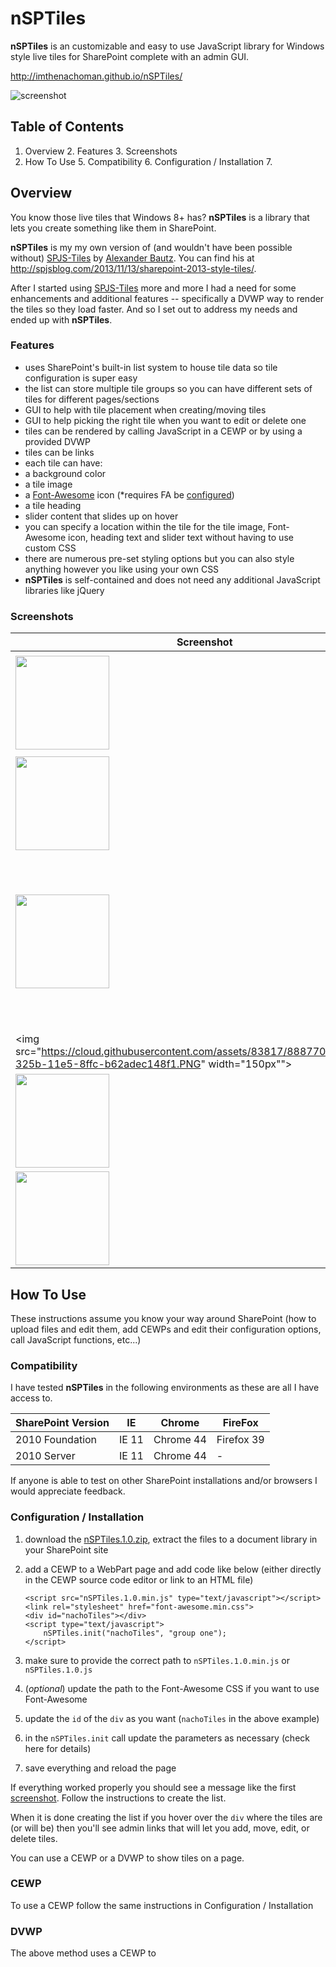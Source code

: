 # nSPTiles

**nSPTiles** is an customizable and easy to use JavaScript library for Windows style live tiles for SharePoint complete with an admin GUI.

http://imthenachoman.github.io/nSPTiles/

![screenshot](https://cloud.githubusercontent.com/assets/83817/8892362/e50bd494-3322-11e5-9b36-fb0aebf98a1d.PNG)

## Table of Contents

 1. Overview
	 2. Features
	 3. Screenshots
 4. How To Use
	 5. Compatibility
	 6. Configuration / Installation
	 7. 

## Overview

You know those live tiles that Windows 8+ has? **nSPTiles** is a library that lets you create something like them in SharePoint.

**nSPTiles** is my my own version of (and wouldn't have been possible without) [SPJS-Tiles](http://spjsblog.com/2013/11/13/sharepoint-2013-style-tiles/ "SPJS-Tiles") by [Alexander Bautz](http://spjsblog.com/about/ "about Alexander Bautz"). You can find his at http://spjsblog.com/2013/11/13/sharepoint-2013-style-tiles/.

After I started using [SPJS-Tiles](http://spjsblog.com/2013/11/13/sharepoint-2013-style-tiles/) more and more I had a need for some enhancements and additional features -- specifically a DVWP way to render the tiles so they load faster. And so I set out to address my needs and ended up with **nSPTiles**.



### Features

 - uses SharePoint's built-in list system to house tile data so tile configuration is super easy
 - the list can store multiple tile groups so you can have different sets of tiles for different pages/sections 
 - GUI to help with tile placement when creating/moving tiles
 - GUI to help picking the right tile when you want to edit or delete one
 - tiles can be rendered by calling JavaScript in a CEWP or by using a provided DVWP
 - tiles can be links
 - each tile can have:
  - a background color
  - a tile image
  - a [Font-Awesome](http://fortawesome.github.io/Font-Awesome/ "Font-Awesome") icon (*requires FA be [configured](http://fortawesome.github.io/Font-Awesome/get-started/))
  - a tile heading
  - slider content that slides up on hover
 - you can specify a location within the tile for the tile image, Font-Awesome icon, heading text and slider text without having to use custom CSS
 - there are numerous pre-set styling options but you can also style anything however you like using your own CSS
 - **nSPTiles** is self-contained and does not need any additional JavaScript libraries like jQuery

### Screenshots

Screenshot | Description
--- | ---
<img src="https://cloud.githubusercontent.com/assets/83817/8887698/8747710a-325b-11e5-8107-1c97315c14d6.PNG" width="150px"> | On first use **nSPTiles** will ask you to create the list used to store all tile data.
<img src="https://cloud.githubusercontent.com/assets/83817/8887699/87487b86-325b-11e5-86fb-1e2d93ccbedd.PNG" width="150px"> | The list has been created.
<img src="https://cloud.githubusercontent.com/assets/83817/8887700/874a9c2c-325b-11e5-870f-3b0ba78ded20.PNG" width="150px"> | If you have access to add items to the list then when you hover your mouse over the tiles it will let you use a GUI to add, move, edit or delete tiles.
<img src="https://cloud.githubusercontent.com/assets/83817/8887701/874d7384-325b-11e5-8ffc-b62adec148f1.PNG" width="150px""> | The GUI to add a new tile...
<img src="https://cloud.githubusercontent.com/assets/83817/8887703/87503a2e-325b-11e5-9a0f-6367595cd56d.PNG" width="150px"> | The GUI to add a new tile...
<img src="https://cloud.githubusercontent.com/assets/83817/8887702/874fb6c6-325b-11e5-89d0-5f00b31ce54b.PNG" width="150px"> | The added tile.

## How To Use

These instructions assume you know your way around SharePoint (how to upload files and edit them, add CEWPs and edit their configuration options, call JavaScript functions, etc...)

### Compatibility

I have tested **nSPTiles** in the following environments as these are all I have access to.

SharePoint Version | IE | Chrome | FireFox
--- | --- | --- | ---
2010 Foundation | IE 11 | Chrome 44 | Firefox 39
2010 Server | IE 11 | Chrome 44 | -

If anyone is able to test on other SharePoint installations and/or browsers I would appreciate feedback.

### Configuration / Installation

 1. download the [nSPTiles.1.0.zip](https://github.com/imthenachoman/nSPTiles/blob/master/nSPTiles.1.0.zip?raw=true), extract the files to a document library in your SharePoint site
 2. add a CEWP to a WebPart page and add code like below (either directly in the CEWP source code editor or link to an HTML file)

    ```
    <script src="nSPTiles.1.0.min.js" type="text/javascript"></script>
    <link rel="stylesheet" href="font-awesome.min.css">
    <div id="nachoTiles"></div>
    <script type="text/javascript">
        nSPTiles.init("nachoTiles", "group one");
    </script>
    ```
 3. make sure to provide the correct path to `nSPTiles.1.0.min.js` or `nSPTiles.1.0.js`
 4. (*optional*) update the path to the Font-Awesome CSS if you want to use Font-Awesome
 5. update the `id` of the `div` as you want (`nachoTiles` in the above example)
 6. in the `nSPTiles.init` call update the parameters as necessary (check here for details)
 7. save everything and reload the page

If everything worked properly you should see a message like the first [screenshot](#screenshots). Follow the instructions to create the list. 

When it is done creating the list if you hover over the `div` where the tiles are (or will be) then you'll see admin links that will let you add, move, edit, or delete tiles.

You can use a CEWP or a DVWP to show tiles on a page.

### CEWP

To use a CEWP follow the same instructions in Configuration / Installation

### DVWP

The above method uses a CEWP to 
